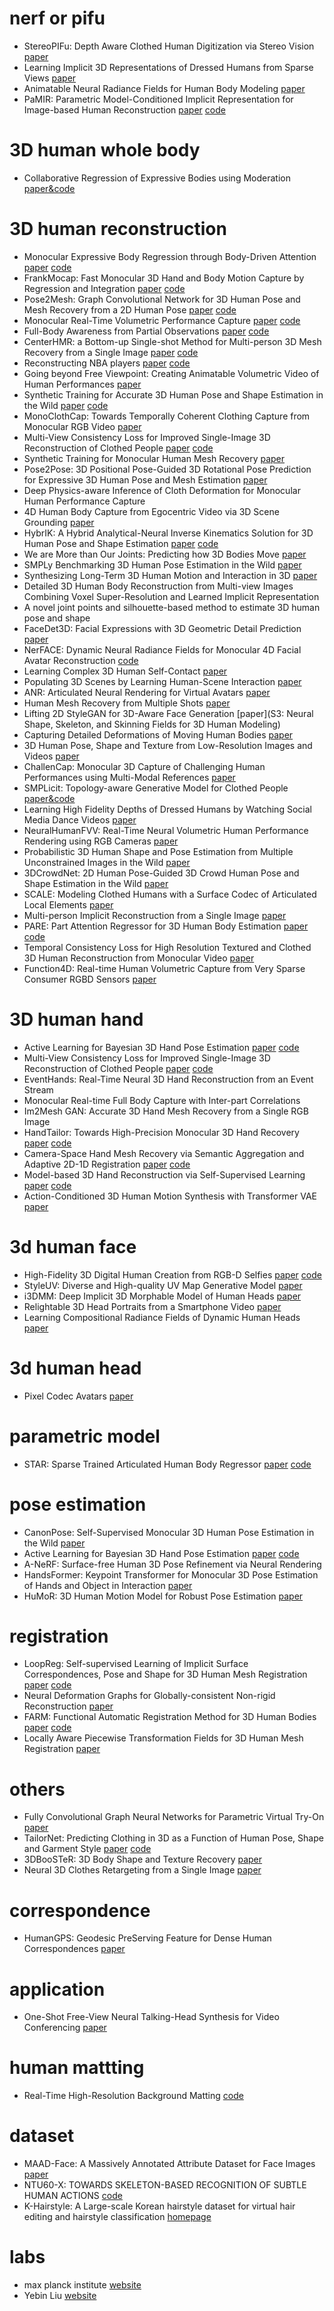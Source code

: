 # nerf or pifu
* StereoPIFu: Depth Aware Clothed Human Digitization via Stereo Vision
[paper](https://arxiv.org/pdf/2104.05289.pdf)
* Learning Implicit 3D Representations of Dressed Humans from Sparse Views
[paper](https://arxiv.org/pdf/2104.08013v1.pdf)
* Animatable Neural Radiance Fields for Human Body Modeling
[paper](https://arxiv.org/pdf/2105.02872.pdf)
* PaMIR: Parametric Model-Conditioned Implicit Representation for Image-based Human Reconstruction
[paper](https://arxiv.org/pdf/2007.03858.pdf)
[code](https://github.com/ZhengZerong/PaMIR)

# 3D human whole body
* Collaborative Regression of Expressive Bodies using Moderation
[paper&code](https://pixie.is.tue.mpg.de/)

# 3D human reconstruction
* Monocular Expressive Body Regression through Body-Driven Attention
[paper](https://arxiv.org/abs/2008.09062)
[code](https://github.com/vchoutas/expose)
* FrankMocap: Fast Monocular 3D Hand and Body Motion Capture by Regression and Integration
[paper](https://arxiv.org/pdf/2008.08324.pdf)
[code](https://github.com/facebookresearch/frankmocap)
* Pose2Mesh: Graph Convolutional Network for 3D Human Pose and Mesh Recovery from a 2D Human Pose
[paper](https://arxiv.org/abs/2008.09047)
[code](https://github.com/hongsukchoi/Pose2Mesh_RELEASE)
* Monocular Real-Time Volumetric Performance Capture
[paper](https://arxiv.org/abs/2007.13988)
[code](https://github.com/Project-Splinter/MonoPort)
* Full-Body Awareness from Partial Observations
[paper](https://arxiv.org/abs/2008.06046)
[code](https://github.com/crockwell/partial_humans)
* CenterHMR: a Bottom-up Single-shot Method for Multi-person 3D Mesh Recovery from a Single Image
[paper](https://arxiv.org/pdf/2008.12272.pdf)
[code](https://github.com/Arthur151/CenterHMR)
* Reconstructing NBA players
[paper](https://arxiv.org/pdf/2007.13303.pdf)
[code](https://github.com/luyangzhu/NBA-Players)
* Going beyond Free Viewpoint: Creating Animatable Volumetric Video of Human Performances
[paper](https://arxiv.org/abs/2009.00922)
* Synthetic Training for Accurate 3D Human Pose and Shape Estimation in the Wild
[paper](https://arxiv.org/pdf/2009.10013.pdf)
[code](https://github.com/akashsengupta1997/STRAPS-3DHumanShapePose)
* MonoClothCap: Towards Temporally Coherent Clothing Capture from Monocular RGB Video
[paper](https://arxiv.org/pdf/2009.10711.pdf)
* Multi-View Consistency Loss for Improved Single-Image 3D Reconstruction of Clothed People
[paper](https://arxiv.org/abs/2009.14162)
[code](https://akincaliskan3d.github.io/MV3DH/)
* Synthetic Training for Monocular Human Mesh Recovery
[paper](https://arxiv.org/abs/2010.14036)
* Pose2Pose: 3D Positional Pose-Guided 3D Rotational Pose Prediction for Expressive 3D Human Pose and Mesh Estimation
[paper](https://arxiv.org/pdf/2011.11534.pdf)
* Deep Physics-aware Inference of Cloth Deformation for Monocular Human Performance Capture
* 4D Human Body Capture from Egocentric Video via 3D Scene Grounding
[paper](https://arxiv.org/abs/2011.13341)
* HybrIK: A Hybrid Analytical-Neural Inverse Kinematics Solution for 3D Human Pose and Shape Estimation
[paper](https://arxiv.org/pdf/2011.14672.pdf)
[code](https://github.com/Jeff-sjtu/HybrIK)
* We are More than Our Joints: Predicting how 3D Bodies Move
[paper](https://arxiv.org/pdf/2012.00619.pdf)
* SMPLy Benchmarking 3D Human Pose Estimation in the Wild
[paper](https://arxiv.org/pdf/2012.02743v1.pdf)
* Synthesizing Long-Term 3D Human Motion and Interaction in 3D
[paper](https://jiashunwang.github.io/Long-term-Motion-in-3D-Scenes/)
* Detailed 3D Human Body Reconstruction from Multi-view Images Combining Voxel Super-Resolution and Learned Implicit Representation
* A novel joint points and silhouette-based method to estimate 3D human pose and shape
* FaceDet3D: Facial Expressions with 3D Geometric Detail Prediction
[paper](https://arxiv.org/pdf/2012.07999.pdf)
* NerFACE: Dynamic Neural Radiance Fields for Monocular 4D Facial Avatar Reconstruction
[code](https://github.com/gafniguy/4D-Facial-Avatars)
* Learning Complex 3D Human Self-Contact
[paper](https://arxiv.org/pdf/2012.10366.pdf)
* Populating 3D Scenes by Learning Human-Scene Interaction
[paper](https://arxiv.org/pdf/2012.11581.pdf)
* ANR: Articulated Neural Rendering for Virtual Avatars
[paper](https://anr-avatars.github.io/)
* Human Mesh Recovery from Multiple Shots 
[paper](https://geopavlakos.github.io/multishot/)
* Lifting 2D StyleGAN for 3D-Aware Face Generation
[paper](S3: Neural Shape, Skeleton, and Skinning Fields for 3D Human Modeling)
* Capturing Detailed Deformations of Moving Human Bodies
[paper](https://arxiv.org/pdf/2102.07343.pdf)
* 3D Human Pose, Shape and Texture from Low-Resolution Images and Videos
[paper](https://arxiv.org/pdf/2103.06498v1.pdf)
* ChallenCap: Monocular 3D Capture of Challenging Human Performances using Multi-Modal References
[paper](https://arxiv.org/pdf/2103.06747v1.pdf)
* SMPLicit: Topology-aware Generative Model for Clothed People
[paper&code](http://www.iri.upc.edu/people/ecorona/smplicit/)
* Learning High Fidelity Depths of Dressed Humans by Watching Social Media Dance Videos
[paper](https://arxiv.org/pdf/2103.03319.pdf)
* NeuralHumanFVV: Real-Time Neural Volumetric Human Performance Rendering using RGB Cameras
[paper](https://arxiv.org/pdf/2103.07700v1.pdf)
* Probabilistic 3D Human Shape and Pose Estimation from Multiple Unconstrained Images in the Wild
[paper](https://arxiv.org/pdf/2103.10978v1.pdf)
* 3DCrowdNet: 2D Human Pose-Guided 3D Crowd Human Pose and Shape Estimation in the Wild
[paper](https://arxiv.org/pdf/2104.07300v1.pdf)
* SCALE: Modeling Clothed Humans with a Surface Codec of Articulated Local Elements
[paper](https://arxiv.org/pdf/2104.07660.pdf)
* Multi-person Implicit Reconstruction from a Single Image
[paper](https://arxiv.org/pdf/2104.09283v1.pdf)
* PARE: Part Attention Regressor for 3D Human Body Estimation
[paper](https://arxiv.org/pdf/2104.08527v1.pdf)
[code](https://pare.is.tue.mpg.de/)
* Temporal Consistency Loss for High Resolution Textured and Clothed 3D Human Reconstruction from Monocular Video
[paper](https://arxiv.org/pdf/2104.09259.pdf)
* Function4D: Real-time Human Volumetric Capture from Very Sparse Consumer RGBD Sensors
[paper](http://www.liuyebin.com/Function4D/Function4D.html)

# 3D human hand
* Active Learning for Bayesian 3D Hand Pose Estimation
[paper](https://arxiv.org/pdf/2010.00694.pdf)
[code](https://github.com/razvancaramalau/al_bhpe)
* Multi-View Consistency Loss for Improved Single-Image 3D Reconstruction of Clothed People
[paper](https://akincaliskan3d.github.io/MV3DH//resources/ACCV_Cam_Ready_Multi_View_3D_Human.pdf)
[code](https://github.com/akcalakcal/Multi_View_Consistent_Single_Image_3D_Human_Reconstruction)
* EventHands: Real-Time Neural 3D Hand Reconstruction from an Event Stream
* Monocular Real-time Full Body Capture with Inter-part Correlations
* Im2Mesh GAN: Accurate 3D Hand Mesh Recovery from a Single RGB Image
* HandTailor: Towards High-Precision Monocular 3D Hand Recovery
[paper](https://arxiv.org/pdf/2102.09244v1.pdf)
[code](https://github.com/LyuJ1998/HandTailor)
* Camera-Space Hand Mesh Recovery via Semantic Aggregation and Adaptive 2D-1D Registration
[paper](https://arxiv.org/pdf/2103.02845v1.pdf)
[code](https://github.com/SeanChenxy/HandMesh)
* Model-based 3D Hand Reconstruction via Self-Supervised Learning
[paper](https://arxiv.org/pdf/2103.11703v1.pdf)
[code](https://github.com/TerenceCYJ/S2HAND)
* Action-Conditioned 3D Human Motion Synthesis with Transformer VAE
[paper](https://arxiv.org/pdf/2104.05670.pdf)

# 3d human face
* High-Fidelity 3D Digital Human Creation from RGB-D Selfies
[paper](https://arxiv.org/pdf/2010.05562.pdf)
[code](https://github.com/tencent-ailab/hifi3dface)
* StyleUV: Diverse and High-quality UV Map Generative Model
[paper](https://arxiv.org/pdf/2011.12893.pdf)
* i3DMM: Deep Implicit 3D Morphable Model of Human Heads
[paper](https://arxiv.org/pdf/2011.14143v1.pdf)
* Relightable 3D Head Portraits from a Smartphone Video
[paper](https://arxiv.org/pdf/2012.09963.pdf)
* Learning Compositional Radiance Fields of Dynamic Human Heads
[paper](https://arxiv.org/pdf/2012.09955.pdf)

# 3d human head
* Pixel Codec Avatars
[paper](https://arxiv.org/pdf/2104.04638.pdf)

# parametric model
* STAR: Sparse Trained Articulated Human Body Regressor
[paper](https://arxiv.org/abs/2008.08535)
[code](https://github.com/ahmedosman/STAR)

# pose estimation
* CanonPose: Self-Supervised Monocular 3D Human Pose Estimation in the Wild
[paper](https://arxiv.org/pdf/2011.14679.pdf)
* Active Learning for Bayesian 3D Hand Pose Estimation
[paper](https://arxiv.org/pdf/2010.00694v2.pdf)
[code](https://github.com/razvancaramalau/al_bhpe)
* A-NeRF: Surface-free Human 3D Pose Refinement via Neural Rendering
* HandsFormer: Keypoint Transformer for Monocular 3D Pose Estimation of Hands and Object in Interaction
[paper](https://arxiv.org/pdf/2104.14639v1.pdf)
* HuMoR: 3D Human Motion Model for Robust Pose Estimation
[paper](https://geometry.stanford.edu/projects/humor/)

# registration
* LoopReg: Self-supervised Learning of Implicit Surface Correspondences, Pose and Shape for 3D Human Mesh Registration
[paper](https://virtualhumans.mpi-inf.mpg.de/papers/bhatnagar2020loopreg/bhatnagar2020loopreg.pdf)
[code](https://github.com/bharat-b7/LoopReg)
* Neural Deformation Graphs for Globally-consistent Non-rigid Reconstruction
[paper](https://arxiv.org/pdf/2012.01451.pdf)
* FARM: Functional Automatic Registration Method for 3D Human Bodies
[paper](https://arxiv.org/abs/1807.10517)
[code](https://github.com/riccardomarin/FARM)
* Locally Aware Piecewise Transformation Fields for 3D Human Mesh Registration
[paper](https://arxiv.org/pdf/2104.08160v1.pdf)

# others
* Fully Convolutional Graph Neural Networks for Parametric Virtual Try-On
[paper](https://arxiv.org/pdf/2009.04592.pdf)
* TailorNet: Predicting Clothing in 3D as a Function of Human Pose, Shape and Garment Style
[paper](https://arxiv.org/abs/2003.04583)
[code](https://github.com/chaitanya100100/TailorNet)
* 3DBooSTeR: 3D Body Shape and Texture Recovery
[paper](https://arxiv.org/pdf/2010.12670.pdf)
* Neural 3D Clothes Retargeting from a Single Image
[paper](https://arxiv.org/pdf/2102.00062v1.pdf)

# correspondence
* HumanGPS: Geodesic PreServing Feature for Dense Human Correspondences
[paper](https://feitongt.github.io/HumanGPS/paper.pdf)

# application
* One-Shot Free-View Neural Talking-Head Synthesis for Video Conferencing
[paper](https://arxiv.org/pdf/2011.15126.pdf)

# human mattting
* Real-Time High-Resolution Background Matting
[code](https://github.com/PeterL1n/BackgroundMattingV2)

# dataset
* MAAD-Face: A Massively Annotated Attribute Dataset for Face Images
[paper](https://github.com/pterhoer/MAAD-Face)
* NTU60-X: TOWARDS SKELETON-BASED RECOGNITION OF SUBTLE HUMAN ACTIONS
[code](https://arxiv.org/pdf/2101.11529.pdf)
* K-Hairstyle: A Large-scale Korean hairstyle dataset for virtual hair editing and hairstyle classification
[homepage](https://www.arxiv-vanity.com/papers/2102.06288/)

# labs
* max planck institute
[website](https://ps.is.tuebingen.mpg.de/publications)
* Yebin Liu
[website](http://www.liuyebin.com/)
